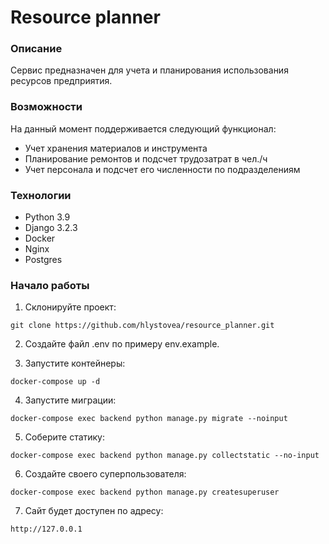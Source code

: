 # Resource planner

### Описание
Сервис предназначен для учета и планирования использования ресурсов предприятия.

### Возможности
На данный момент поддерживается следующий функционал:
- Учет хранения материалов и инструмента
- Планирование ремонтов и подсчет трудозатрат в чел./ч
- Учет персонала и подсчет его численности по подразделениям

### Технологии
- Python 3.9
- Django 3.2.3
- Docker
- Nginx
- Postgres

### Начало работы

1. Склонируйте проект:


```git clone https://github.com/hlystovea/resource_planner.git```  


2. Создайте файл .env по примеру env.example.


3. Запустите контейнеры:

```docker-compose up -d```


4. Запустите миграции:

```docker-compose exec backend python manage.py migrate --noinput```

5. Соберите статику:

```docker-compose exec backend python manage.py collectstatic --no-input```

6. Создайте своего суперпользователя:

```docker-compose exec backend python manage.py createsuperuser```

7. Сайт будет доступен по адресу:
 
```http://127.0.0.1```


